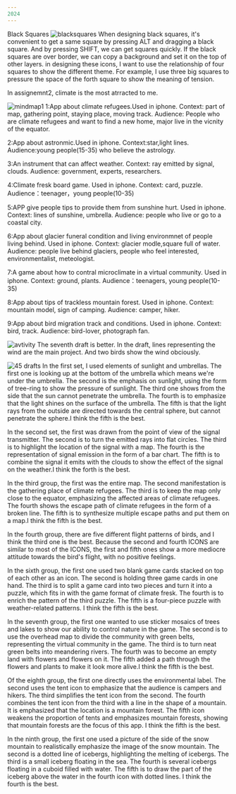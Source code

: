 ```yaml
---
2024 
---
```

Black Squares
![blacksquares](/w04s1/blacksquares.jpg)
When designing black squares, it's convenient to get a same square by pressing ALT and dragging a black square. And by pressing SHIFT, we can get squares quickly. If the black squares are over border, we can copy a background and set it on the top of other layers.
in designing these icons, I want to use the relationship of four squares to show the different theme. For example, I use three big squares to pressure the space of the forth square to show the meaning of tension.

In assignemnt2, climate is the most atrracted to me.

![mindmap1](/w04-07/mindmap1.jpg)
1:App about climate refugees.Used in iphone. Context: part of map, gathering point, staying place, moving track.
Audience: People who are climate refugees and want to find a new home, major live in the vicnity of the equator.

2:App about astronmic.Used in iphone. Context:star,light lines.
Audience:young people(15-35) who believe the astrology.

3:An instrument that can affect weather. Context: ray emitted by signal, clouds.
Audience: government, experts, researchers.

4:Climate fresk board game. Used in iphone. Context: card, puzzle.
Audience：teenager，young people(10-35)

5:APP give people tips to provide them from sunshine hurt. Used in iphone. Context: lines of sunshine, umbrella.
Audience: people who live or go to a coastal city.

6:App about glacier funeral condition and living environmnet of people living behind. Used in iphone. Context: glacier modle,square full of water.
Audience: people live behind glaciers, people who feel interested, environmentalist, meteologist.

7:A game about how to contral microclimate in a virtual community. Used in iphone. Context: ground, plants.
Audience：teenagers, young people(10-35)

8:App about tips of trackless mountain forest. Used in iphone. Context: mountain model, sign of camping.
Audience: camper, hiker.

9:App about bird migration track and conditions. Used in iphone. Context: bird, track.
Audience: bird-lover, photograph fan.

![avtivity](/w04-07/thumbnail%20sketching.jpg)
The seventh draft is better. In the draft, lines representing the wind are the main project. And two birds show the wind obciously.

![45 drafts](/w04-07/icon%20draft.jpg)
In the first set, I used elements of sunlight and umbrellas. The first one is looking up at the bottom of the umbrella which means we're under the umbrella. The second is the emphasis on sunlight, using the form of tree-ring to show the pressure of sunlight. The third one shows from the side that the sun cannot penetrate the umbrella. The fourth is to emphasize that the light shines on the surface of the umbrella. The fifth is that the light rays from the outside are directed towards the central sphere, but cannot penetrate the sphere.I think the fifth is the best.

In the second set, the first was drawn from the point of view of the signal transmitter. The second is to turn the emitted rays into flat circles. The third is to highlight the location of the signal with a map. The fourth is the representation of signal emission in the form of a bar chart. The fifth is to combine the signal it emits with the clouds to show the effect of the signal on the weather.I think the forth is the best.

In the third group, the first was the entire map. The second manifestation is the gathering place of climate refugees. The third is to keep the map only close to the equator, emphasizing the affected areas of climate refugees. The fourth shows the escape path of climate refugees in the form of a broken line. The fifth is to synthesize multiple escape paths and put them on a map.I think the fifth is the best.

In the fourth group, there are five different flight patterns of birds, and I think the third one is the best. Because the second and fourth ICONS are similar to most of the ICONS, the first and fifth ones show a more mediocre attitude towards the bird's flight, with no positive feelings.

In the sixth group, the first one used two blank game cards stacked on top of each other as an icon. The second is holding three game cards in one hand. The third is to split a game card into two pieces and turn it into a puzzle, which fits in with the game format of climate fresk. The fourth is to enrich the pattern of the third puzzle. The fifth is a four-piece puzzle with weather-related patterns. I think the fifth is the best.

In the seventh group, the first one wanted to use sticker mosaics of trees and lakes to show our ability to control nature in the game. The second is to use the overhead map to divide the community with green belts, representing the virtual community in the game. The third is to turn neat green belts into meandering rivers. The fourth was to become an empty land with flowers and flowers on it. The fifth added a path through the flowers and plants to make it look more alive.I think the fifth is the best.

Of the eighth group, the first one directly uses the environmental label. The second uses the tent icon to emphasize that the audience is campers and hikers. The third simplifies the tent icon from the second. The fourth combines the tent icon from the third with a line in the shape of a mountain. It is emphasized that the location is a mountain forest. The fifth icon weakens the proportion of tents and emphasizes mountain forests, showing that mountain forests are the focus of this app. I think the fifth is the best.

In the ninth group, the first one used a picture of the side of the snow mountain to realistically emphasize the image of the snow mountain. The second is a dotted line of icebergs, highlighting the melting of icebergs. The third is a small iceberg floating in the sea. The fourth is several icebergs floating in a cuboid filled with water. The fifth is to draw the part of the iceberg above the water in the fourth icon with dotted lines. I think the fourth is the best.